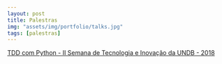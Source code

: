 ```yaml
---
layout: post
title: Palestras
img: "assets/img/portfolio/talks.jpg"
tags: [palestras]
---
```


[TDD com Python - II Semana de Tecnologia e Inovação da UNDB - 2018](https://lucassouto.github.io/tdd_with_python_undb)
